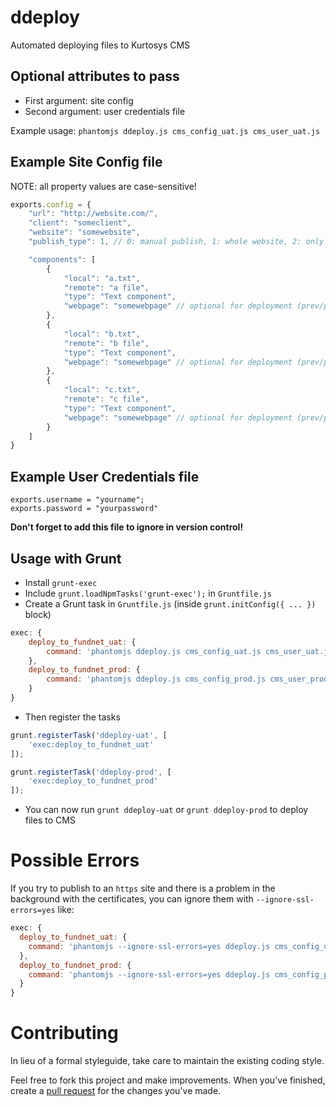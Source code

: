 ddeploy
=======

Automated deploying files to Kurtosys CMS


Optional attributes to pass
---------------------------

-  First argument: site config
-  Second argument: user credentials file

Example usage: `phantomjs ddeploy.js cms_config_uat.js cms_user_uat.js`


Example Site Config file
------------------------

NOTE: all property values are case-sensitive!

```javascript
exports.config = {
	"url": "http://website.com/",
	"client": "someclient",
	"website": "somewebsite",
	"publish_type": 1, // 0: manual publish, 1: whole website, 2: only changed web pages

	"components": [
		{
			"local": "a.txt",
			"remote": "a file",
			"type": "Text component",
			"webpage": "somewebpage" // optional for deployment (prev/publish)
		},
		{
			"local": "b.txt",
			"remote": "b file",
			"type": "Text component",
			"webpage": "somewebpage" // optional for deployment (prev/publish)
		},
		{
			"local": "c.txt",
			"remote": "c file",
			"type": "Text component",
			"webpage": "somewebpage" // optional for deployment (prev/publish)
		}
	]
}
```



Example User Credentials file
-----------------------------
	exports.username = "yourname";
	exports.password = "yourpassword"


__Don't forget to add this file to ignore in version control!__

Usage with Grunt
----------------
-  Install `grunt-exec`
-  Include `grunt.loadNpmTasks('grunt-exec');` in `Gruntfile.js`
-  Create a Grunt task in `Gruntfile.js` (inside `grunt.initConfig({ ... })` block)

```javascript
exec: {
	deploy_to_fundnet_uat: {
		command: 'phantomjs ddeploy.js cms_config_uat.js cms_user_uat.js'
	},
	deploy_to_fundnet_prod: {
		command: 'phantomjs ddeploy.js cms_config_prod.js cms_user_prod.js'
	}
}
```

-  Then register the tasks

```javascript
grunt.registerTask('ddeploy-uat', [
	'exec:deploy_to_fundnet_uat'
]);

grunt.registerTask('ddeploy-prod', [
	'exec:deploy_to_fundnet_prod'
]);
```

-  You can now run `grunt ddeploy-uat` or `grunt ddeploy-prod` to deploy files to CMS


Possible Errors
===============

If you try to publish to an `https` site and there is a problem in the background with the certificates, you can ignore them with `--ignore-ssl-errors=yes` like:
```javascript
exec: {
  deploy_to_fundnet_uat: {
    command: 'phantomjs --ignore-ssl-errors=yes ddeploy.js cms_config_uat.js cms_user_uat.js'
  },
  deploy_to_fundnet_prod: {
    command: 'phantomjs --ignore-ssl-errors=yes ddeploy.js cms_config_prod.js cms_user_prod.js'
  }
}
```


Contributing
============

In lieu of a formal styleguide, take care to maintain the existing coding style.

Feel free to fork this project and make improvements. When you've finished, create a [pull request](https://help.github.com/articles/using-pull-requests) for the changes you've made.


